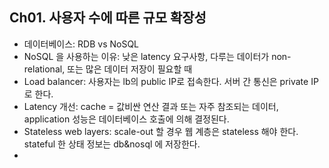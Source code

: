 ## Ch01. 사용자 수에 따른 규모 확장성
- 데이터베이스: RDB vs NoSQL
- NoSQL 을 사용하는 이유: 낮은 latency 요구사항, 다루는 데이터가 non-relational, 또는 많은 데이터 저장이 필요할 때
- Load balancer: 사용자는 lb의 public IP로 접속한다. 서버 간 통신은 private IP로 한다.
- Latency 개선: cache = 값비싼 연산 결과 또는 자주 참조되는 데이터, application 성능은 데이터베이스 호출에 의해 결정된다.
- Stateless web layers: scale-out 할 경우 웹 계층은 stateless 해야 한다. stateful 한 상태 정보는 db&nosql 에 저장한다.
- 
